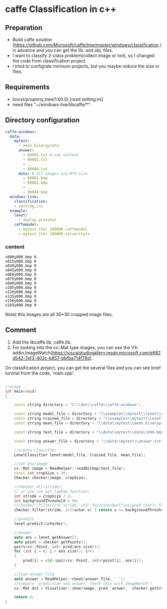 # caffe Classification in c++

## Preparation
+ Build caffe solution (https://github.com/Microsoft/caffe/tree/master/windows/classification.) in advance and you can get the lib. and obj. files.
+ I want to classify 2-class problem(collect image or not), so I changed the code from classification project.
+ I tried to configrate mininum projects, but you maybe reduce the size or files.

## Requirements
+ boost/property_tree(1.60.0) [read setting.ini]
+ need files "~/windows-live/libcaffe/*"

## Directory configuration

```yml
caffe-windows:
  data:
    mytest:
	  - mean.binaryproto
      answer:
        - 00001.txt # see content
		- 00002.txt
		- ..
		- 00040.txt
      data: # All images are W*H size
	    - 00001.bmp
		- 00002.bmp
		- ..
		- 00040.bmp
  windows-live:
    classification:
	- setting.ini
  example:
    lenet:
	  - deploy.prototxt
	caffemodel:
	  - mytest_iter_100000.caffemodel
	  - mytest_iter_100000.solverstate
```

### content

```txt: ../data/answer/00001.txt
x000y000.bmp 0
x015y000.bmp 0
x030y000.bmp 0
x045y000.bmp 0
x060y000.bmp 0
x075y000.bmp 0
x090y000.bmp 0
x105y000.bmp 0
x120y000.bmp 0
x135y000.bmp 0
x150y000.bmp 0
x165y000.bmp 0
```

Note) this images are all 30*30 cropped image files.

## Comment

1. Add the libcaffe.lib, caffe.lib.
2. For looking into the cv::Mat type images, you can use the VS-addin,ImageWatch(https://visualstudiogallery.msdn.microsoft.com/e682d542-7ef3-402c-b857-bbfba714f78d).

On classification project, you can get the several files and you can see brief turorial from the code, 'main.cpp'.

```cpp

//usage
int main(void)
{

	const string directory = "C:\\dev\\caffe\\caffe-windows";

	const string model_file = directory + "\\examples\\mytest\\lenet\\deploy.prototxt";
	const string trained_file = directory + "\\examples\\mytest\\lenet\\caffemodel\\mytest_iter_100000.caffemodel";
	const string mean_file = directory + "\\data\\mytest\\mean.binaryproto";

	const string test_file = directory + "\\data\\mytest\\data\\040.bmp";

	const string answer_file = directory + "\\data\\mytest\\answer.txt";

	//create classifier
	LenetClassifier lenet(model_file, trained_file, mean_file);

	//set env/image
	cv::Mat image = ReadHelper::readBitmap(test_file);
	const int cropSize = 30;
	Checker checker(image, cropSize);

	//checker.all(stride);
	// or you can set lambda function:
	int stride = cropSize / 2;
	int backgroundThreshold = 50;
	//Checker::filter(int stride, std::function<bool(unsigned char)> func, int threshold)
	checker.filter(stride, [=](uchar u) { return u >= backgroundThreshold; }, cropSize * cropSize * 0.25);

	//predict
	lenet.predict(&checker);

	//answer
	auto ans = lenet.getAnswer();
	auto point = checker.getPoints();
	pairs<cv::Point, int> pred(ans.size());
	for (int i = 0; i < ans.size(); i++)
	{
		pred[i] = std::pair<cv::Point, int>(point[i], ans[i]);
	}

	//load answer_file
	auto answer = ReadHelper::cheat(answer_file, ' ');
	//compare  prediction and answer. Check this with ImageWatch!!
	cv::Mat dst = Visualizer::show(image, pred, answer,  checker.getCropSize());

	return 0;
}
```

